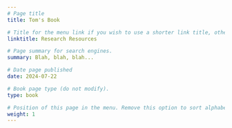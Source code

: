 ```yaml
---
# Page title
title: Tom's Book

# Title for the menu link if you wish to use a shorter link title, otherwise remove this option.
linktitle: Research Resources

# Page summary for search engines.
summary: Blah, blah, blah...

# Date page published
date: 2024-07-22

# Book page type (do not modify).
type: book

# Position of this page in the menu. Remove this option to sort alphabetically.
weight: 1
---
```

